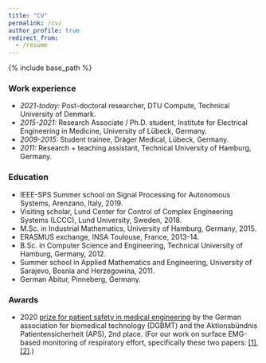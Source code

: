 ```yaml
---
title: "CV"
permalink: /cv/
author_profile: true
redirect_from:
  - /resume
---
```


{% include base_path %}

### Work experience
* *2021-today:* Post-doctoral researcher, DTU Compute, Technical University of Denmark.
* *2015-2021:* Research Associate / Ph.D. student, Institute for Electrical Engineering in Medicine, University of Lübeck, Germany.
* *2009-2015:* Student trainee, Dräger Medical, Lübeck, Germany.
* *2011:* Research + teaching assistant, Technical University of Hamburg, Germany.

### Education
* IEEE-SPS Summer school on Signal Processing for Autonomous Systems, Arenzano, Italy, 2019.
* Visiting scholar, Lund Center for Control of Complex Engineering Systems (LCCC), Lund University, Sweden, 2018.
* M.Sc. in Industrial Mathematics, University of Hamburg, Germany, 2015.
* ERASMUS exchange, INSA Toulouse, France, 2013-14.
* B.Sc. in Computer Science and Engineering, Technical University of Hamburg, Germany, 2012.
* Summer school in Applied Mathematics and Engineering, University of Sarajevo, Bosnia and Herzegowina, 2011.
* German Abitur, Pinneberg, Germany.

### Awards
* 2020 [prize for patient safety in medical engineering](https://www.ime.uni-luebeck.de/service/aktuelles/news/article/eike-petersen-receives-award-for-patient-safety-in-medical-engineering.html) by the German association for biomedical technology (DGBMT) and the Aktionsbündnis Patientensicherheit (APS), 2nd place. (For our work on surface EMG-based monitoring of respiratory effort, specifically these two papers: [[1]](https://ieeexplore.ieee.org/document/8988257), [[2]](https://www.sciencedirect.com/science/article/pii/S2405896320309654).)
